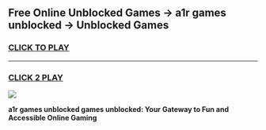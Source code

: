 
## Free Online Unblocked Games → a1r games unblocked → Unblocked Games
<h3>
<a href="https://premium.freeplayer.one?title=a1r_games_unblocked&ref=21F">CLICK TO PLAY</a></h3>
<hr>

<h3>
<a href="https://premium.freeplayer.one?title=a1r_games_unblocked&ref=21F">CLICK 2 PLAY</a>
  
</h3>

<a href="https://premium.freeplayer.one?title=a1r_games_unblocked&ref=21F/"><img src="https://clearcache.store/games.png"></a>


**a1r games unblocked games unblocked: Your Gateway to Fun and Accessible Online Gaming**
